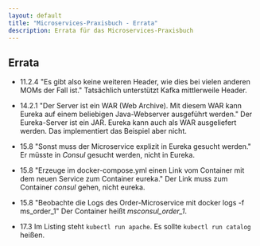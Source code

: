 ```yaml
---
layout: default
title: "Microservices-Praxisbuch - Errata"
description: Errata für das Microservices-Praxisbuch
---
```


Errata
---

* 11.2.4 "Es gibt also keine weiteren Header, wie dies bei vielen
  anderen MOMs der Fall ist." Tatsächlich unterstützt Kafka
  mittlerweile Header.

* 14.2.1 "Der Server ist ein WAR (Web Archive). Mit diesem WAR kann
  Eureka auf einem beliebigen Java-Webserver ausgeführt werden." Der
  Eureka-Server ist ein JAR. Eureka kann auch als WAR ausgeliefert
  werden. Das implementiert das Beispiel aber nicht.

* 15.8 "Sonst muss der Microservice explizit in Eureka gesucht
werden." Er müsste in *Consul* gesucht werden, nicht in Eureka.

* 15.8 "Erzeuge im docker-compose.yml einen Link vom Container mit dem
neuen Service zum Container eureka." Der Link muss zum Container
*consul* gehen, nicht eureka.

* 15.8 "Beobachte die Logs des Order-Microservice mit docker logs -f
ms_order_1" Der Container heißt *msconsul_order_1*.

* 17.3 Im Listing steht `kubectl run apache`. Es sollte `kubectl run
  catalog` heißen.

